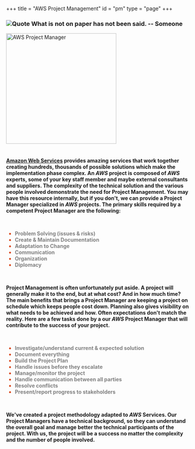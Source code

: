 +++
title = "AWS Project Management"
id = "pm"
type = "page"
+++

<div class="container" role="main">
	<div class="row">
		<div class="col-md-6">
			<h3 class="font01">
			<img style="float" src="/img/aws/quote.png" alt="Quote">  
			What is not on paper has not been said. -- Someone
			</h3>
		</div>
		<div class="col-md-6">
			<img style="float: center; margin: 0px 0px 0px 0px;" src="/img/project-management/aws-project-manager.jpg" width="300" alt="AWS Project Manager">
		</div>
	</div>
	<br />
	<div>
		<h4 class="font01">
		<p>
		<a href="https://aws.amazon.com">Amazon Web Services</a> provides amazing services that work together creating hundreds, thousands of possible solutions which make the implementation phase complex.  An <i>AWS</i> project is composed of <i>AWS</i> experts, some of your key staff member and maybe external consultants and suppliers.  The complexity of the technical solution and the various people involved demonstrate the need for Project Management.  You may have this resource internally, but if you don't, we can provide a Project Manager specialized in <i>AWS</i> projects.  The primary skills required by a competent Project Manager are the following:
		</p>
		<br />
		<p>
		 	<ul style="color:#d84315">
				 <li><span style="color:grey">Problem Solving (issues & risks)</li>
				 <li><span style="color:grey">Create & Maintain Documentation</li>
				 <li><span style="color:grey">Adaptation to Change</li>
				 <li><span style="color:grey">Communication</li>
				 <li><span style="color:grey">Organization</li>
				 <li><span style="color:grey">Diplomacy</li>
			 </ul>
 		</p>
		<br />
		<p>
			Project Management is often unfortunately put aside.  A project will generally make it to the end, but at what cost?  And in how much time?  The main benefits that brings a Project Manager are keeping a project on schedule which keeps people cost down. Planning also gives visibility on what needs to be achieved and how.  Often expectations don't match the reality.  Here are a few tasks done by a our <i>AWS</i> Project Manager that will contribute to the success of your project.
		</p>
		<br />
		<ul style="color:#d84315">
            <li><span style="color:grey">Investigate/understand current & expected solution</li>
			<li><span style="color:grey">Document everything</li>
			<li><span style="color:grey">Build the Project Plan</li>
			<li><span style="color:grey">Handle issues before they escalate</li>
			<li><span style="color:grey">Manage/monitor the project</li>
			<li><span style="color:grey">Handle communication between all parties</li>
			<li><span style="color:grey">Resolve conflicts</li>
    		<li><span style="color:grey">Present/report progress to stakeholders</li>
		</ul>
		<br />
		<p>
			We've created a project methodology adapted to <i>AWS</i> Services.  Our Project Managers have a technical background, so they can understand the overall goal and manage better the technical participants of the project.  With us, the project will be a success no matter the complexity and the number of people involved.   
		</p>
	</div>
</div>
